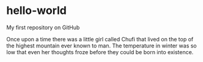 # hello-world
My first repository on GitHub

Once upon a time there was a little girl called Chufi that lived on the top of the highest mountain ever known to man. The temperature in winter was so low that even her thoughts froze before they could be born into existence.
